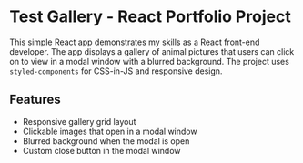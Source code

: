 # Test Gallery - React Portfolio Project
This simple React app demonstrates my skills as a React front-end developer. The app displays a gallery of animal pictures that users can click on to view in a modal window with a blurred background. The project uses `styled-components` for CSS-in-JS and responsive design.

## Features
- Responsive gallery grid layout
- Clickable images that open in a modal window
- Blurred background when the modal is open
- Custom close button in the modal window

